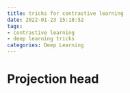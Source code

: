```yaml
---
title: tricks for contrastive learning
date: 2022-01-23 15:18:52
tags:
- contrastive learning
- deep learning tricks
categories: Deep Learning
---
```


# Projection head



